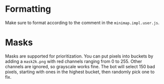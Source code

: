 # Formatting
Make sure to format according to the comment in the `minimap.impl.user.js`.

# Masks
Masks are supported for prioritization. You can put pixels into buckets by adding a `mask2k.png` with red channels
ranging from 0 to 255. Other channels are ignored, so grayscale works fine. The bot will select 150 bad pixels,
starting with ones in the highest bucket, then randomly pick one to fix.
